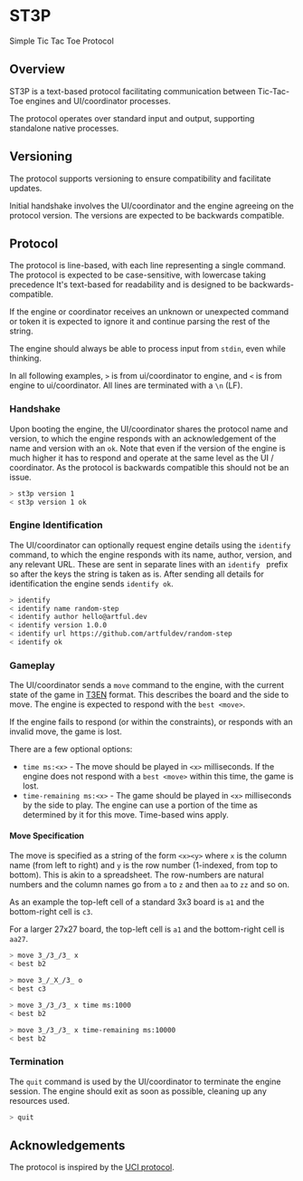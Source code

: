 # ST3P

Simple Tic Tac Toe Protocol

## Overview

ST3P is a text-based protocol facilitating communication between Tic-Tac-Toe
engines and UI/coordinator processes.

The protocol operates over standard input and output, supporting standalone
native processes.

## Versioning

The protocol supports versioning to ensure compatibility and facilitate updates.

Initial handshake involves the UI/coordinator and the engine agreeing on the
protocol version. The versions are expected to be backwards compatible.

## Protocol

The protocol is line-based, with each line representing a single command. The
protocol is expected to be case-sensitive, with lowercase taking precedence
It's text-based for readability and is designed to be backwards-compatible.

If the engine or coordinator receives an unknown or unexpected command or token
it is expected to ignore it and continue parsing the rest of the string.

The engine should always be able to process input from `stdin`, even while
thinking.

In all following examples, `>` is from ui/coordinator to engine, and `<` is
from engine to ui/coordinator. All lines are terminated with a `\n` (LF).

### Handshake

Upon booting the engine, the UI/coordinator shares the protocol name and
version, to which the engine responds with an acknowledgement of the name and
version with an `ok`. Note that even if the version of the engine is much higher
it has to respond and operate at the same level as the UI / coordinator. As the
protocol is backwards compatible this should not be an issue.

```sh
> st3p version 1
< st3p version 1 ok
```

### Engine Identification

The UI/coordinator can optionally request engine details using the `identify`
command, to which the engine responds with its name, author, version, and any
relevant URL. These are sent in separate lines with an `identify ` prefix so
after the keys the string is taken as is. After sending all details for
identification the engine sends `identify ok`.

```sh
> identify
< identify name random-step
< identify author hello@artful.dev
< identify version 1.0.0
< identify url https://github.com/artfuldev/random-step
< identify ok
```

### Gameplay

The UI/coordinator sends a `move` command to the engine, with the current state
of the game in [T3EN](./t3en.md) format. This describes the board and the side
to move. The engine is expected to respond with the `best <move>`.

If the engine fails to respond (or within the constraints), or responds with an
invalid move, the game is lost.

There are a few optional options:

* `time ms:<x>` - The move should be played in `<x>` milliseconds. If the engine
does not respond with a `best <move>` within this time, the game is lost.
* `time-remaining ms:<x>` - The game should be played in `<x>` milliseconds by
the side to play. The engine can use a portion of the time as determined by it
for this move. Time-based wins apply.

#### Move Specification

The move is specified as a string of the form `<x><y>` where `x` is the column
name (from left to right) and `y` is the row number (1-indexed, from top to
bottom). This is akin to a spreadsheet. The row-numbers are natural numbers and
the column names go from `a` to `z` and then `aa` to `zz` and so on.

As an example the top-left cell of a standard 3x3 board is `a1` and the bottom-right cell is `c3`.

For a larger 27x27 board, the top-left cell is `a1` and the bottom-right cell is `aa27`.

```sh
> move 3_/3_/3_ x
< best b2
```

```sh
> move 3_/_X_/3_ o
< best c3
```

```sh
> move 3_/3_/3_ x time ms:1000
< best b2
```

```sh
> move 3_/3_/3_ x time-remaining ms:10000
< best b2
```

### Termination

The `quit` command is used by the UI/coordinator to terminate the engine
session. The engine should exit as soon as possible, cleaning up any resources
used.

```sh
> quit
```

## Acknowledgements

The protocol is inspired by the [UCI protocol](https://en.wikipedia.org/wiki/Universal_Chess_Interface).

